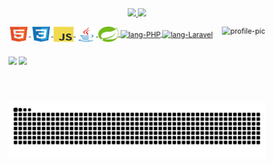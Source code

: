 <div align="center">
  <a href="https://github.com/wastecoder">
  <img height="180em" src="https://github-readme-stats.vercel.app/api?username=wastecoder&show_icons=true&theme=dark&include_all_commits=true&count_private=true"/>
  <img height="180em" src="https://github-readme-stats.vercel.app/api/top-langs/?username=wastecoder&layout=compact&langs_count=7&theme=dark"/>
</div>

<div style="display: inline_block">
  <br>
  <img align="center" alt="lang-HTML" height="30" width="40" src="https://raw.githubusercontent.com/devicons/devicon/master/icons/html5/html5-original.svg">
  <img align="center" alt="lang-CSS" height="30" width="40" src="https://raw.githubusercontent.com/devicons/devicon/master/icons/css3/css3-original.svg">
  <img align="center" alt="lang-JS" height="30" width="40" src="https://raw.githubusercontent.com/devicons/devicon/master/icons/javascript/javascript-original.svg">
  <img align="center" alt="lang-Java" height="30" width="40" src="https://raw.githubusercontent.com/devicons/devicon/master/icons/java/java-original.svg">
  <img align="center" alt="lang-Spring" height="30" width="40" src="https://raw.githubusercontent.com/devicons/devicon/master/icons/spring/spring-original.svg">
  <img align="center" alt="lang-PHP" height="30" width="40" src="https://cdn.jsdelivr.net/gh/devicons/devicon@latest/icons/php/php-original.svg">
  <img align="center" alt="lang-Laravel" height="30" width="40" src="https://cdn.jsdelivr.net/gh/devicons/devicon@latest/icons/laravel/laravel-original.svg">
  
  <img align="right" alt="profile-pic" height="150" src="https://github-production-user-asset-6210df.s3.amazonaws.com/101117204/280397469-91c0cade-a4e9-4c1f-b204-3184bae52c76.jpg">
</div>

  ##

<div>
  <a href = "mailto:paulinomendes03@gmail.com"><img src="https://img.shields.io/badge/Gmail-D14836?style=for-the-badge&logo=gmail&logoColor=white" target="_blank"></a>
  <a href="https://discordapp.com/users/249721876039860224" target="_blank"><img src="https://img.shields.io/badge/Discord-7289DA?style=for-the-badge&logo=discord&logoColor=white" target="_blank"></a> 

<picture>
  <source media="(prefers-color-scheme: dark)" srcset="https://raw.githubusercontent.com/wastecoder/wastecoder/output/github-contribution-grid-snake-dark.svg">
  <source media="(prefers-color-scheme: light)" srcset="https://raw.githubusercontent.com/wastecoder/wastecoder/output/github-contribution-grid-snake.svg">
  <img alt="github contribution grid snake animation" src="https://raw.githubusercontent.com/wastecoder/wastecoder/output/github-contribution-grid-snake.svg">
</picture>
 
</div>
